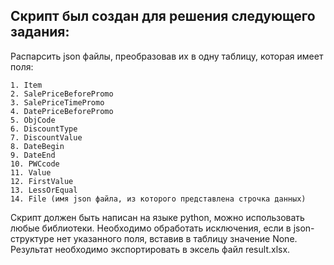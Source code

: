 ## Скрипт был создан для решения следующего задания:

Распарсить json файлы, преобразовав их в одну таблицу, которая имеет поля:

    1. Item 
    2. SalePriceBeforePromo
    3. SalePriceTimePromo
    4. DatePriceBeforePromo
    5. ObjCode
    6. DiscountType
    7. DiscountValue
    8. DateBegin
    9. DateEnd
    10. PWCcode
    11. Value
    12. FirstValue
    13. LessOrEqual
    14. File (имя json файла, из которого представлена строчка данных)

Скрипт должен быть написан на языке python, можно использовать любые библиотеки.
Необходимо обработать исключения, если в json-структуре нет указанного поля, вставив в таблицу значение None.
Результат необходимо экспортировать в эксель файл result.xlsx.
